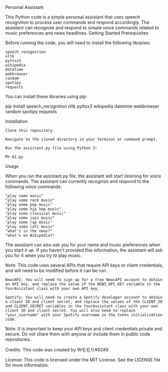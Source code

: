 Personal Assistant

This Python code is a simple personal assistant that uses speech recognition to process user commands and respond accordingly. The assistant can recognize and respond to simple voice commands related to music preferences and news headlines.
Getting Started
Prerequisites

Before running the code, you will need to install the following libraries:

    speech_recognition
    nltk
    pyttsx3
    wikipedia
    datetime
    webbrowser
    random
    spotipy
    requests

You can install these libraries using pip:

pip install speech_recognition nltk pyttsx3 wikipedia datetime webbrowser random spotipy requests

Installation

    Clone this repository.

    Navigate to the cloned directory in your terminal or command prompt.

    Run the assistant.py file using Python 3:

    MY-AI.py

Usage

When you run the assistant.py file, the assistant will start listening for voice commands. The assistant can currently recognize and respond to the following voice commands:

    "play some music"
    "play some rock music"
    "play some pop music"
    "play some hip hop music"
    "play some classical music"
    "play some jazz music"
    "play some rap music"
    "play some lofi music"
    "what's in the news?"
    "what's on Wikipedia?"

The assistant can also ask you for your name and music preferences when you start it up. If you haven't provided this information, the assistant will ask you for it when you try to play music.

Note: This code uses several APIs that require API keys or client credentials, and will need to be modified before it can be run.

    NewsAPI: You will need to sign up for a free NewsAPI account to obtain an API key, and replace the value of the NEWS_API_KEY variable in the YourAssistant class with your own API key.

    Spotify: You will need to create a Spotify developer account to obtain a client ID and client secret, and replace the values of the CLIENT_ID and CLIENT_SECRET variables in the YourAssistant class with your own client ID and client secret. You will also need to replace "your_username" with your Spotify username in the token initialization code.

Note: It is important to keep your API keys and client credentials private and secure. Do not share them with anyone or include them in public code repositories.


Credits:
This code was created by W乇乇り#9249.

License:
This code is licensed under the MIT License. See the LICENSE file for more information.
